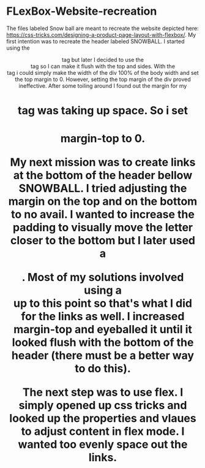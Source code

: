 # FLexBox-Website-recreation
The files labeled Snow ball are meant to recreate the website depicted here: https://css-tricks.com/designing-a-product-page-layout-with-flexbox/. My first intention was to recreate the header labeled SNOWBALL. I started using the <header> tag but later I decided to use the <div> tag so I can make it flush with the top and sides. With the <div> tag i could simply make the width of the div 100% of the body width and set the top margin to 0. However, setting the top margin of the div proved ineffective. After some toiling around I found out the margin for my <h1> tag was taking up space. So i set <h1> margin-top to 0.

My next mission was to create links at the bottom of the header bellow SNOWBALL. I tried adjusting the margin on the top and on the bottom to no avail. I wanted to increase the padding to visually move the letter closer to the bottom but I later used a <div>. Most of my solutions involved using a <div> up to this point so that's what I did for the links as well. I increased margin-top and eyeballed it until it looked flush with the bottom of the header (there must be a better way to do this).

The next step was to use flex. I simply opened up css tricks and looked up the properties and vlaues to adjust content in flex mode. I wanted too evenly space out the links.
